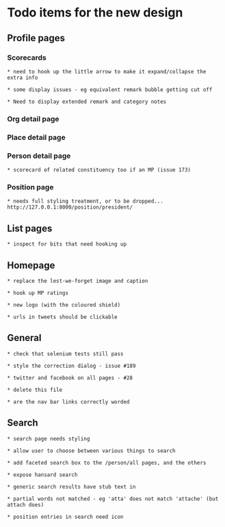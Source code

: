 # Todo items for the new design

## Profile pages

### Scorecards

    * need to hook up the little arrow to make it expand/collapse the extra info
    
    * some display issues - eg equivalent remark bubble getting cut off
    
    * Need to display extended remark and category notes


### Org detail page
    
### Place detail page

### Person detail page

    * scorecard of related constituency too if an MP (issue 173)

### Position page

    * needs full styling treatment, or to be dropped... http://127.0.0.1:8000/position/president/


## List pages

    * inspect for bits that need hooking up


## Homepage

    * replace the lest-we-forget image and caption

    * hook up MP ratings
    
    * new logo (with the coloured shield)
    
    * urls in tweets should be clickable
    

## General

    * check that selenium tests still pass

    * style the correction dialog - issue #189
    
    * twitter and facebook on all pages - #28

    * delete this file
    
    * are the nav bar links correctly worded
    
    
    

## Search

    * search page needs styling

    * allow user to choose between various things to search
    
    * add faceted search box to the /person/all pages, and the others
    
    * expose hansard search

    * generic search results have stub text in
    
    * partial words not matched - eg 'atta' does not match 'attache' (but attach does)

    * position entries in search need icon

